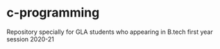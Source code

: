 # c-programming
Repository specially for GLA students who appearing in B.tech first year session 2020-21
